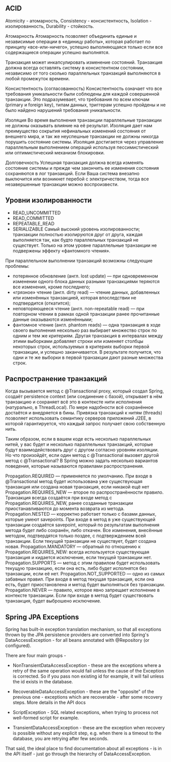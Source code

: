 ## ACID 
Atomicity - атомарность, Consistency - консистентность, Isolation - изолированность, Durability - стойкость.

Атомарность
Атомарность позволяет объединить единые и независимые операции в «единицу работы», которая работает по принципу «все-или-ничего», успешно выполняющаяся только если все содержащиеся операции успешно выполнятся.

Транзакция может инкапсулировать изменение состояний. Транзакция должна всегда оставлять систему в консистентном состоянии, независимо от того сколько параллельных транзакций выполняются в любой промежуток времени.

Консистентность (согласованность)
Консистентность означает что все требования уникальности были соблюдены для каждой совершенной транзакции. Это подразумевает, что требования по всем ключам (primary и foreign key), типам данных, триггерам успешно пройдены и не было найдено нарушений требования уникальности.

Изоляция
Во время выполнения транзакции параллельные транзакции не должны оказывать влияние на её результат. Изоляция дает нам преимущество сокрытия нефинальных изменений состояния от внешнего мира, и так же неуспешные транзакции не должны никогда порушить состояние системы. Изоляция достигается через управление параллельным выполнением операций используя пессимистический или оптимистический механизм блокировки.

Долговечность
Успешная транзакция должна всегда изменять состояние системы и прежде чем закончить ее изменения состояния сохраняются в лог транзакций. Если Ваша система внезапно выключится или возникнет перебой с электричеством, тогда все незавершенные транзакции можно воспроизвести.


## Уровни изолированности

- READ_UNCOMMITTED
- READ_COMMITTED
- REPEATABLE_READ
- SERIALIZABLE
Самый высокий уровень изолированности; транзакции полностью изолируются друг от друга, каждая выполняется так, как будто параллельных транзакций не существует. Только на этом уровне параллельные транзакции не подвержены эффекту «фантомного чтения».


При параллельном выполнении транзакций возможны следующие проблемы:

- потерянное обновление (англ. lost update) — при одновременном изменении одного блока данных разными транзакциями теряются все изменения, кроме последнего;
- «грязное» чтение (англ. dirty read) — чтение данных, добавленных или изменённых транзакцией, которая впоследствии не подтвердится (откатится);
- неповторяющееся чтение (англ. non-repeatable read) — при повторном чтении в рамках одной транзакции ранее прочитанные данные оказываются изменёнными;
- фантомное чтение (англ. phantom reads) — одна транзакция в ходе своего выполнения несколько раз выбирает множество строк по одним и тем же критериям. Другая транзакция в интервалах между этими выборками добавляет строки или изменяет столбцы некоторых строк, используемых в критериях выборки первой транзакции, и успешно заканчивается. В результате получится, что одни и те же выборки в первой транзакции дают разные множества строк.


## Распространение транзакций
Когда вызывается метод с @Transactional proxy, который создал Spring, создаёт persistence context (или соединение с базой), открывает в нём транзакцию и сохраняет всё это в контексте нити исполнения (натурально, в ThreadLocal). По мере надобности всё сохранённое достаётся и внедряется в бины. Привязка транзакций к нитям (threads) позволяет использовать семантику серверов приложений J2EE, в которой гарантируется, что каждый запрос получает свою собственную нить.

Таким образом, если в вашем коде есть несколько параллельных нитей, у вас будет и несколько параллельных транзакций, которые будут взаимодействовать друг с другом согласно уровням изоляции. Но что произойдёт, если один метод с @Transactional вызовет другой метод с @Transactional? В Spring можно задать несколько вариантов поведения, которые называются правилами распространения.

Propagation.REQUIRED — применяется по умолчанию. При входе в @Transactional метод будет использована уже существующая транзакция или создана новая транзакция, если никакой ещё нет
Propagation.REQUIRES_NEW — второе по распространённости правило. Транзакция всегда создаётся при входе метод с Propagation.REQUIRES_NEW, ранее созданные транзакции приостанавливаются до момента возврата из метода.
Propagation.NESTED — корректно работает только с базами данных, которые умеют savepoints. При входе в метод в уже существующей транзакции создаётся savepoint, который по результатам выполнения метода будет либо сохранён, либо откачен. Все изменения, внесённые методом, подтвердятся только поздее, с подтверждением всей транзакции. Если текущей транзакции не существует, будет создана новая.
Propagation.MANDATORY — обратный по отношению к Propagation.REQUIRES_NEW: всегда используется существующая транзакция и кидается исключение, если текущей транзакции нет.
Propagation.SUPPORTS — метод с этим правилом будет использовать текущую транзакцию, если она есть, либо будет исполнятся без транзакции, если её нет.
Propagation.NOT_SUPPORTED — одно из самых забавных правил. При входе в метод текущая транзакция, если она есть, будет приостановлена и метод будет выполняться без транзакции.
Propagation.NEVER — правило, которое явно запрещает исполнение в контексте транзакции. Если при входе в метод будет существовать транзакция, будет выброшено исключение.


## Spring JPA Exceptions
Spring has built-in exception translation mechanism, so that all exceptions thrown by the JPA persistence providers are converted into Spring's DataAccessException - for all beans annotated with @Repository (or configured).

There are four main groups -

- NonTransientDataAccessException - these are the exceptions where a retry of the same operation would fail unless the cause of the Exception is corrected. So if you pass non existing id for example, it will fail unless the id exists in the database.

- RecoverableDataAccessException - these are the "opposite" of the previous one - exceptions which are recoverable - after some recovery steps. More details in the API docs

- ScriptException - SQL related exceptions, when trying to process not well-formed script for example.

- TransientDataAccessException - these are the exception when recovery is possible without any explicit step, e.g. when there is a timeout to the database, you are retrying after few seconds.

That said, the ideal place to find documentation about all exceptions - is in the API itself - just go through the hierarchy of DataAccessException.
